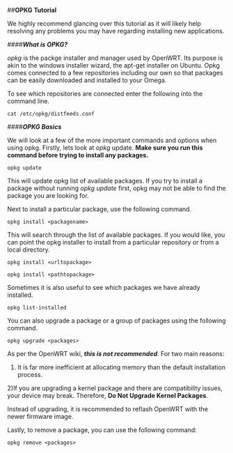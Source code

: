 ##**OPKG Tutorial**

We highly recommend glancing over this tutorial as it will likely help resolving any problems you may have regarding installing new applications.

####_**What is OPKG?**_

_opkg_ is the packge installer and manager used by OpenWRT. Its purpose is akin to the windows installer wizard, the apt-get installer on Ubuntu. Opkg comes connected to a few repositories including our own so that packages can be easily downloaded and installed to your Omega. 

To see which repositories are connected enter the following into the command line. 
<pre><code>cat /etc/opkg/distfeeds.conf</code></pre>


####_**OPKG Basics**_

We will look at a few of the more important commands and options when using opkg. Firstly, lets look at _opkg_ update. **Make sure you run this command before trying to install any packages.**

<pre><code>opkg update</code></pre>

This will update opkg list of available packages. If you try to install a package without running _opkg_ _update_ first, opkg may not be able to find the package you are looking for. 

Next to install a particular package, use the following command.

<pre><code>opkg install &lt;packagename&gt;</code></pre>
This will search through the list of available packages. If you would like, you can point the opkg installer to install from a particular repository or from a local directory.

<pre><code>opkg install &lt;urltopackage&gt;</code></pre>
<pre><code>opkg install &lt;pathtopackage&gt;</code></pre>

Sometimes it is also useful to see which packages we have already installed. 
<pre><code>opkg list-installed</code></pre>

You can also upgrade a package or a group of packages using the following command.

<pre><code>opkg upgrade &lt;packages&gt;</code></pre>

As per the OpenWRT wiki, **_this is not recommended_**. For two main reasons:

1) It is far more inefficient at allocating memory than the default installation process.

2)If you are upgrading a kernel package and there are compatibility issues, your device may break. Therefore, **Do Not Upgrade Kernel Packages**. 

Instead of upgrading, it is recommended to reflash OpenWRT with the newer firmware image. 


Lastly, to remove a package, you can use the following command:

<pre><code>opkg remove &lt;packages&gt;</code></pre>